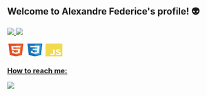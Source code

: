 ## Welcome to Alexandre Federice's profile! 👽

<div>
   <a href="https://github.com/alexandre-federice">
   <img height="180em" src="https://github-readme-stats-sigma-five.vercel.app/api?username=alexandre-federice&show_icons=true&theme=tokyonight&include_all_commits=true&count_private=true"/>
   <img height="180em" src="https://github-readme-stats-sigma-five.vercel.app/api/top-langs/?username=alexandre-federice&layout=compact&langs_count=6&theme=tokyonight"/>
</div>
    
<div style="display: inline-block"><br>
  <img align="center" alt="HTML" height="30" width="40" src="https://raw.githubusercontent.com/devicons/devicon/master/icons/html5/html5-original.svg">
  <img align="center" alt="CSS" height="30" width="40" src="https://raw.githubusercontent.com/devicons/devicon/master/icons/css3/css3-original.svg">
  <img align="center" alt="Js" height="30" width="40" src="https://raw.githubusercontent.com/devicons/devicon/master/icons/javascript/javascript-plain.svg">
</div>
 
<br>
 
### How to reach me:
 
<div> 
  <a href="https://www.linkedin.com/in/pedro-alexandre-federice-soares/" target="_blank"><img src="https://img.shields.io/badge/-LinkedIn-%230077B5?style=for-the-badge&logo=linkedin&logoColor=white" target="_blank"></a>
</div>
